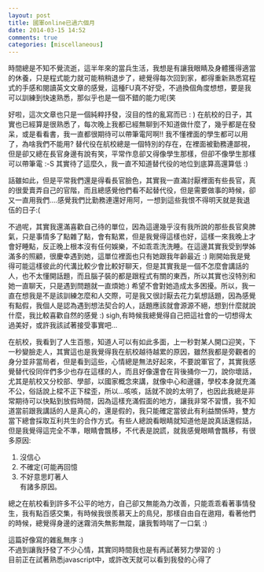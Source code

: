 ```yaml
---
layout: post
title: 國軍online已過六個月
date: 2014-03-15 14:52
comments: true
categories: [miscellaneous]
---
```



時間總是不知不覺流逝，這半年來的當兵生活，我想是有讓我眼睛及身體獲得適當的休養，只是程式能力就可能稍稍退步了，總覺得每次回到家，都得重新熟悉寫程式的手感和閱讀英文文章的感覺，這種FU真不好受，不過換個角度想想，要是我可以訓練到快速熟悉，那似乎也是一個不錯的能力呢(笑  
  
好啦，這次文章也只是一個純粹抒發，沒目的性的亂寫而已 : ) 在航校的日子，其實也已經算是很熟悉了，每次晚上我都已經無聊到不知道做什麼了，幾乎都是在發呆，或是看看書，我一直都很期待可以帶筆電阿啊!! 我不懂裡面的學生都可以用了，為啥我們不能用? 替代役在航校總是一個特別的存在，在裡面被勤務連鄙視，但是卻又總在長官身邊有說有笑，平常作息卻又得像學生那樣，但卻不像學生那樣可以帶筆電 :-S 其實待了這麼久，我一直不知道替代役的地位到底算高還算低 :)  
  
話雖如此，但是平常我們還是得看長官臉色，其實我一直滿討厭裡面有些長官，真的很愛賣弄自己的官階，而且總感覺他們看不起替代役，但是需要做事的時候，卻又一直用我們....感覺我們比勤務連還好用阿，一想到這些我恨不得明天就是我退伍的日子:(  
  
不過呢，其實我還滿喜歡自己待的單位，因為這邊幾乎沒有我所說的那些長官臭脾氣，只是事情多了點雜了點，會有點累，但是我覺得這樣也好，這樣一來我晚上才會好睡點，反正晚上根本沒有任何娛樂，不如乖乖洗洗睡。在這邊其實我受到學姊滿多的照顧，很慶幸遇到她，這單位裡面也只有她跟我年齡最近 :) 剛開始我是覺得可能這樣彼此的代溝比較少會比較好聊天，但是其實我是一個不怎麼會講話的人，也不太懂開話題，而且腦子裝的都是跟程式有關的東西，所以其實也沒特別和她一直聊天，只是遇到問題就一直煩她:) 希望不會對她造成太多困擾。所以，我一直在想我是不是該訓練怎麼和人交際，可是我又很討厭去花力氣想話題，因為感覺有點假，我個人是認為遇到想法契合的人，話題應該就會源源不絕，想到什麼就說什麼，我比較喜歡自然的感覺 :) sigh,有時候我總覺得自己把這社會的一切想得太過美好，或許我該試著接受事實吧...  
  
在航校，我看到了人生百態，知道人可以有如此多面，上一秒對某人開口迎笑，下一秒變臉走人，其實這也是我覺得我在航校越待越累的原因，雖然我都是旁觀者的身分並非當局者，但是看到這些，心情總是無法好起來，不要說軍官了，其實我感覺替代役同伴們多少也存在這樣的人，而且好像還會在背後捅你一刀，說你壞話，尤其是航校又分校部、學部，以國家概念來講，就像中心和邊疆，學校本身就充滿不公，俗話說上樑不正下樑歪，所以...咳咳，話就不說的太明了，也因此我總是非常期待可以快點到放假時間，因為這樣充滿假面的地方，讓我非常不習慣，我不知道當前跟我講話的人是真心的，還是假的，我只能確定當彼此有利益關係時，雙方當下總會採取互利共生的合作方式。有些人總說看眼睛就知道他是說真話還假話，但是我覺得這完全不準，眼睛會飄移，不代表是說謊，就我感覺眼睛會飄移，有很多原因:  
1. 沒信心  
2. 不確定(可能再回憶  
3. 不好意思盯著人  
有諸多原因。  
  
總之在航校看到許多不公平的地方，自己卻又無能為力改善，只能乖乖看著事情發生，我有點百感交集，有時候我很羨慕天上的鳥兒，那樣自由自在遨翔，看著他們的時候，總覺得身邊的迷霧消失無影無蹤，讓我暫時喘了一口氣 :)    
  
這篇好像寫的雜亂無序 :)  
不過到讓我抒發了不少心情，其實同時間我也是有再試著努力學習的 :)  
目前正在試著熟悉javascript中，或許改天就可以看到我發的心得了  
 
